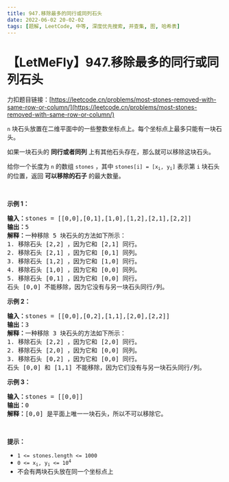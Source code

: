 ```yaml
---
title: 947.移除最多的同行或同列石头
date: 2022-06-02 20-02-02
tags: [题解, LeetCode, 中等, 深度优先搜索, 并查集, 图, 哈希表]
---
```


# 【LetMeFly】947.移除最多的同行或同列石头

力扣题目链接：[https://leetcode.cn/problems/most-stones-removed-with-same-row-or-column/](https://leetcode.cn/problems/most-stones-removed-with-same-row-or-column/)

<p><code>n</code> 块石头放置在二维平面中的一些整数坐标点上。每个坐标点上最多只能有一块石头。</p>

<p>如果一块石头的 <strong>同行或者同列</strong> 上有其他石头存在，那么就可以移除这块石头。</p>

<p>给你一个长度为 <code>n</code> 的数组 <code>stones</code> ，其中 <code>stones[i] = [x<sub>i</sub>, y<sub>i</sub>]</code> 表示第 <code>i</code> 块石头的位置，返回 <strong>可以移除的石子</strong> 的最大数量。</p>

<p> </p>

<p><strong>示例 1：</strong></p>

<pre>
<strong>输入：</strong>stones = [[0,0],[0,1],[1,0],[1,2],[2,1],[2,2]]
<strong>输出：</strong>5
<strong>解释：</strong>一种移除 5 块石头的方法如下所示：
1. 移除石头 [2,2] ，因为它和 [2,1] 同行。
2. 移除石头 [2,1] ，因为它和 [0,1] 同列。
3. 移除石头 [1,2] ，因为它和 [1,0] 同行。
4. 移除石头 [1,0] ，因为它和 [0,0] 同列。
5. 移除石头 [0,1] ，因为它和 [0,0] 同行。
石头 [0,0] 不能移除，因为它没有与另一块石头同行/列。</pre>

<p><strong>示例 2：</strong></p>

<pre>
<strong>输入：</strong>stones = [[0,0],[0,2],[1,1],[2,0],[2,2]]
<strong>输出：</strong>3
<strong>解释：</strong>一种移除 3 块石头的方法如下所示：
1. 移除石头 [2,2] ，因为它和 [2,0] 同行。
2. 移除石头 [2,0] ，因为它和 [0,0] 同列。
3. 移除石头 [0,2] ，因为它和 [0,0] 同行。
石头 [0,0] 和 [1,1] 不能移除，因为它们没有与另一块石头同行/列。</pre>

<p><strong>示例 3：</strong></p>

<pre>
<strong>输入：</strong>stones = [[0,0]]
<strong>输出：</strong>0
<strong>解释：</strong>[0,0] 是平面上唯一一块石头，所以不可以移除它。</pre>

<p> </p>

<p><strong>提示：</strong></p>

<ul>
	<li><code>1 <= stones.length <= 1000</code></li>
	<li><code>0 <= x<sub>i</sub>, y<sub>i</sub> <= 10<sup>4</sup></code></li>
	<li>不会有两块石头放在同一个坐标点上</li>
</ul>


    